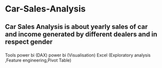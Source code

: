 # Car-Sales-Analysis

## Car Sales Analysis is about yearly sales of car and income generated by different dealers and in respect gender
###
Tools
power bi (DAX) power bi (Visualisation)
Excel (Exploratory analysis ,Feature engineering,Pivot Table)

